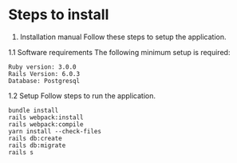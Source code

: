 # Steps to install

1. Installation manual
Follow these steps to setup the application.

  1.1 Software requirements
    The following minimum setup is required:

    Ruby version: 3.0.0
    Rails Version: 6.0.3
    Database: Postgresql

  1.2 Setup
    Follow steps to run the application.

    bundle install
    rails webpack:install
    rails webpack:compile
    yarn install --check-files
    rails db:create
    rails db:migrate
    rails s
